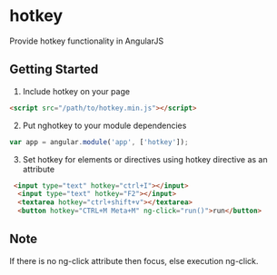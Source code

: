 hotkey
======

Provide hotkey functionality in AngularJS

## Getting Started
1. Include hotkey on your page

  ```html
  <script src="/path/to/hotkey.min.js"></script>
  ```
  
2. Put nghotkey to your module dependencies

  ```javascript
  var app = angular.module('app', ['hotkey']);
  ```
  
3. Set hotkey for elements or directives using hotkey directive as an attribute

  ```html
   <input type="text" hotkey="ctrl+I"></input>
    <input type="text" hotkey="F2"></input>
    <textarea hotkey="ctrl+shift+v"></textarea>
    <button hotkey="CTRL+M Meta+M" ng-click="run()">run</button>
  ```
## Note

If there is no ng-click attribute then focus, else execution ng-click.